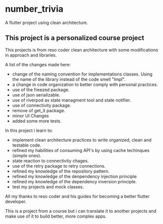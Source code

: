 # number_trivia

A flutter project using clean architecture.

## This project is a personalized course project

This projects is from reso coder clean architecture with some modifications in approach and libraries.

A list of the changes made here:

* change of the naming convention for implementations classes. Using the name of the library instead of the code smell "Impl".
* a change in code organization to better comply with personal practices.
* use of the freezed package.
* use of json serializable.
* use of riverpod as state managment tool and state notifier.
* use of connectivity package.
* remove of get_it package.
* minor UI Changes
* added some more tests.
 

In this project i learn to:

* implement clean architecture practices to write organized, clean and testable code.
* refined my habilities of consuming API's by using cache techinques (simple ones).
* state reaction to connectivity chages.
* use of the retry package to retry connections.
* refined my knowledge of the repository pattern.
* refined my knowledge of the denpendency injection principle
* refined my knowledge of the dependency inversion principle.
* test my projects and mock classes.

All my thanks to reso coder and his guides for becoming a better flutter developer.

This is a project from a course but i can translate it to another projects and make use of it to build better, more complex apps.
